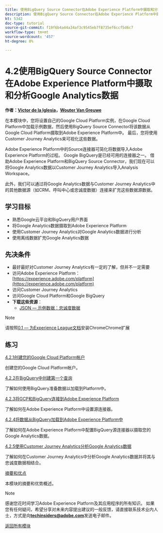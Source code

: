 ```yaml
---
title: 使用BigQuery Source Connector在Adobe Experience Platform中摄取和分析Google Analytics数据
description: 使用BigQuery Source Connector在Adobe Experience Platform中摄取和分析Google Analytics数据
kt: 5342
doc-type: tutorial
source-git-commit: f19f6b4a44a34af3c9545eb7f8735ef6ccf5d6c7
workflow-type: tm+mt
source-wordcount: '457'
ht-degree: 0%

---
```


# 4.2使用BigQuery Source Connector在Adobe Experience Platform中摄取和分析Google Analytics数据

**作者：[Victor de la Iglesia](https://www.linkedin.com/in/victordelaiglesia/)，[Wouter Van Greuwe](https://www.linkedin.com/in/woutervangeluwe/)**

在本模块中，您将设置自己的Google Cloud Platform实例，在Google Cloud Platform中加载示例数据，然后使用BigQuery Source Connector将该数据从Google Cloud Platform摄取到Adobe Experience Platform中。 最后，您将使用Customer Journey Analytics来可视化这些数据。

Adobe Experience Platform中的Source连接器可简化将数据导入Adobe Experience Platform的过程。 Google BigQuery是已经可用的连接器之一。 借助Adobe Experience Platform和BigQuery Source Connector，我们现在可以将Google Analytics数据以Customer Journey Analytics导入Analysis Workspace。

此外，我们可以通过将Google Analytics数据与Customer Journey Analytics中的其他数据源（如CRM、呼叫中心或忠诚度数据）连接来扩充这些数据源数据。

## 学习目标

- 熟悉Google云平台和BigQuery用户界面
- 将Google Analytics数据摄取到Adobe Experience Platform
- 使用Customer Journey Analytics对Google Analytics数据进行分析
- 使用离线数据扩充Google Analytics数据

## 先决条件

- 最好最好对Customer Journey Analytics有一定的了解，但并不一定需要
- 访问Adobe Experience Platform： [https://experience.adobe.com/platform](https://experience.adobe.com/platform)
- 访问Customer Journey Analytics
- 访问Google Cloud Platform和Google BigQuery
- **下载这些资源**：
   - [JSON — 示例数据：忠诚度数据](./../../../assets/json/bqLoyalty.json)

>[!NOTE]
>
>请按照[0.1 — 为Experience League文档](../../gettingstarted/gettingstarted/ex1.md)安装ChromeChrome扩展

## 练习

[4.2.1创建您的Google Cloud Platform帐户](./ex1.md)

创建您的Google Cloud Platform帐户。

[4.2.2在BigQuery中创建第一个查询](./ex2.md)

了解如何使用BigQuery准备数据以加载到Platform中。

[4.2.3将GCP和BigQuery连接到Adobe Experience Platform](./ex3.md)

了解如何在Adobe Experience Platform中设置源连接器。

[4.2.4将数据从BigQuery加载到Adobe Experience Platform中](./ex4.md)

了解如何在Adobe Experience Platform中配置BigQuery源连接器以摄取您的Google Analytics数据。

[4.2.5使用Customer Journey Analytics分析Google Analytics数据](./ex5.md)

了解如何在Customer Journey Analytics中分析Google Analytics数据并将其与忠诚度数据相结合。

[摘要和优点](./summary.md)

本模块的摘要和优势概述。

>[!NOTE]
>
>感谢您花时间学习Adobe Experience Platform及其应用程序的所有知识。 如果您有任何疑问，希望分享对未来内容提出建议的一般反馈，请直接联系技术业内人士，方式是向&#x200B;**techinsiders@adobe.com**&#x200B;发送电子邮件。

[返回所有模块](../../../overview.md)
